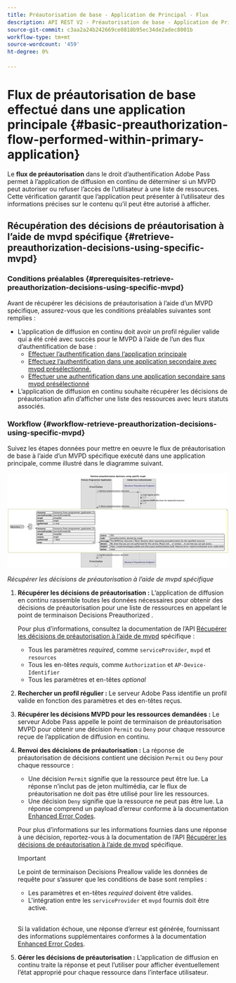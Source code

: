 ```yaml
---
title: Préautorisation de base - Application de Principal - Flux
description: API REST V2 - Préautorisation de base - Application de Principal - Flux
source-git-commit: c3aa2a24b242669ce0818b95ec34de2adec8001b
workflow-type: tm+mt
source-wordcount: '459'
ht-degree: 0%

---
```



# Flux de préautorisation de base effectué dans une application principale {#basic-preauthorization-flow-performed-within-primary-application}

Le **flux de préautorisation** dans le droit d’authentification Adobe Pass permet à l’application de diffusion en continu de déterminer si un MVPD peut autoriser ou refuser l’accès de l’utilisateur à une liste de ressources. Cette vérification garantit que l’application peut présenter à l’utilisateur des informations précises sur le contenu qu’il peut être autorisé à afficher.

## Récupération des décisions de préautorisation à l’aide de mvpd spécifique {#retrieve-preauthorization-decisions-using-specific-mvpd}

### Conditions préalables {#prerequisites-retrieve-preauthorization-decisions-using-specific-mvpd}

Avant de récupérer les décisions de préautorisation à l’aide d’un MVPD spécifique, assurez-vous que les conditions préalables suivantes sont remplies :

* L’application de diffusion en continu doit avoir un profil régulier valide qui a été créé avec succès pour le MVPD à l’aide de l’un des flux d’authentification de base :
   * [Effectuer l’authentification dans l’application principale](../basic-flows/rest-api-v2-basic-authentication-primary-application-flow.md)
   * [Effectuez l’authentification dans une application secondaire avec mvpd présélectionné.](../basic-flows/rest-api-v2-basic-authentication-secondary-application-flow.md)
   * [Effectuer une authentification dans une application secondaire sans mvpd présélectionné](../basic-flows/rest-api-v2-basic-authentication-secondary-application-flow.md)
* L’application de diffusion en continu souhaite récupérer les décisions de préautorisation afin d’afficher une liste des ressources avec leurs statuts associés.

### Workflow {#workflow-retrieve-preauthorization-decisions-using-specific-mvpd}

Suivez les étapes données pour mettre en oeuvre le flux de préautorisation de base à l’aide d’un MVPD spécifique exécuté dans une application principale, comme illustré dans le diagramme suivant.

![Récupérer les décisions de préautorisation à l’aide de mvpd spécifique](../../../assets/rest-api-v2/flows/basic-flows/rest-api-v2-retrieve-preauthorization-decisions-within-primary-application-using-specific-mvpd.png)

*Récupérer les décisions de préautorisation à l’aide de mvpd spécifique*

1. **Récupérer les décisions de préautorisation :** L’application de diffusion en continu rassemble toutes les données nécessaires pour obtenir des décisions de préautorisation pour une liste de ressources en appelant le point de terminaison Decisions Preauthorized .

   Pour plus d’informations, consultez la documentation de l’API [Récupérer les décisions de préautorisation à l’aide de mvpd](../../apis/decisions-apis/rest-api-v2-decisions-apis-retrieve-preauthorization-decisions-using-specific-mvpd.md) spécifique :
   * Tous les paramètres _required_, comme `serviceProvider`, `mvpd` et `resources`
   * Tous les en-têtes _requis_, comme `Authorization` et `AP-Device-Identifier`
   * Tous les paramètres et en-têtes _optional_

1. **Rechercher un profil régulier :** Le serveur Adobe Pass identifie un profil valide en fonction des paramètres et des en-têtes reçus.

1. **Récupérer les décisions MVPD pour les ressources demandées :** Le serveur Adobe Pass appelle le point de terminaison de préautorisation MVPD pour obtenir une décision `Permit` ou `Deny` pour chaque ressource reçue de l’application de diffusion en continu.

1. **Renvoi des décisions de préautorisation :** La réponse de préautorisation de décisions contient une décision `Permit` ou `Deny` pour chaque ressource :
   * Une décision `Permit` signifie que la ressource peut être lue. La réponse n’inclut pas de jeton multimédia, car le flux de préautorisation ne doit pas être utilisé pour lire les ressources.
   * Une décision `Deny` signifie que la ressource ne peut pas être lue. La réponse comprend un payload d’erreur conforme à la documentation [Enhanced Error Codes](../../../enhanced-error-codes.md).

   Pour plus d’informations sur les informations fournies dans une réponse à une décision, reportez-vous à la documentation de l’API [Récupérer les décisions de préautorisation à l’aide de mvpd](../../apis/decisions-apis/rest-api-v2-decisions-apis-retrieve-preauthorization-decisions-using-specific-mvpd.md) spécifique.

   >[!IMPORTANT]
   >
   > Le point de terminaison Decisions Preallow valide les données de requête pour s’assurer que les conditions de base sont remplies :
   >
   > * Les paramètres et en-têtes _required_ doivent être valides.
   > * L&#39;intégration entre les `serviceProvider` et `mvpd` fournis doit être active.
   >
   > <br/>
   > 
   > Si la validation échoue, une réponse d’erreur est générée, fournissant des informations supplémentaires conformes à la documentation [Enhanced Error Codes](../../../enhanced-error-codes.md).

1. **Gérer les décisions de préautorisation :** L’application de diffusion en continu traite la réponse et peut l’utiliser pour afficher éventuellement l’état approprié pour chaque ressource dans l’interface utilisateur.

